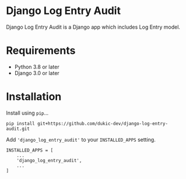 # Django Log Entry Audit

Django Log Entry Audit is a Django app which includes Log Entry model.


# Requirements

- Python 3.8 or later
- Django 3.0 or later


# Installation

Install using `pip`...

    pip install git+https://github.com/dukic-dev/django-log-entry-audit.git

Add `'django_log_entry_audit'` to your `INSTALLED_APPS` setting.

    INSTALLED_APPS = [
        ...
        'django_log_entry_audit',
        ...
    ]
